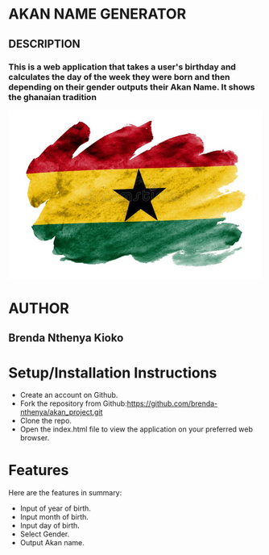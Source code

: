 # AKAN NAME GENERATOR

## DESCRIPTION
### This is a web application that takes a user's birthday and calculates the day of the week they were born and then depending on their gender outputs their Akan Name. It shows the ghanaian tradition

<img src = "images/background"></img>

# AUTHOR
## Brenda Nthenya Kioko

# Setup/Installation Instructions
* Create an account on Github.
* Fork the repository from Github:https://github.com/brenda-nthenya/akan_project.git
* Clone the repo. 
* Open the index.html file to view the application on your preferred web browser.

# Features
Here are the features in summary:
* Input of year of birth. 
* Input month of birth.
* Input day of birth.
* Select Gender.
* Output Akan name.






